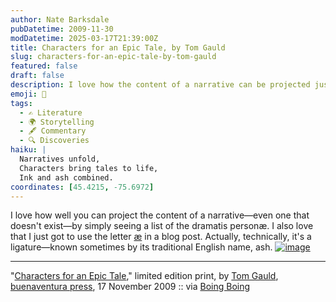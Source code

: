 ```yaml
---
author: Nate Barksdale
pubDatetime: 2009-11-30
modDatetime: 2025-03-17T21:39:00Z
title: Characters for an Epic Tale, by Tom Gauld
slug: characters-for-an-epic-tale-by-tom-gauld
featured: false
draft: false
description: I love how the content of a narrative can be projected just from a list of characters.
emoji: 📜
tags:
  - ✍️ Literature
  - 🌍 Storytelling
  - 🖋️ Commentary
  - 🔍 Discoveries
haiku: |
  Narratives unfold,  
  Characters bring tales to life,  
  Ink and ash combined.
coordinates: [45.4215, -75.6972]
---
```


I love how well you can project the content of a narrative—even one that doesn't exist—by simply seeing a list of the dramatis personæ. I also love that I just got to use the letter [æ](http://en.wikipedia.org/wiki/%C3%86) in a blog post. Actually, technically, it's a ligature—known sometimes by its traditional English name, ash. [![image](http://culture-making.com/media/200911231239.jpg)](http://www.buenaventurapress.com/prints/printBP-23.php)

---

"[Characters for an Epic Tale](https://www.google.com/search?q=%22Characters%20for%20an%20Epic%20Tale%22%20buenaventurapress.com)," limited edition print, by [Tom Gauld](https://www.google.com/search?q=%22Tom%20Gauld%22), [buenaventura press](https://www.google.com/search?q=%22buenaventura%20press%22%20buenaventurapress.com), 17 November 2009 :: via [Boing Boing](https://www.google.com/search?q=%22Boing%20Boing%22%20boingboing.net)

